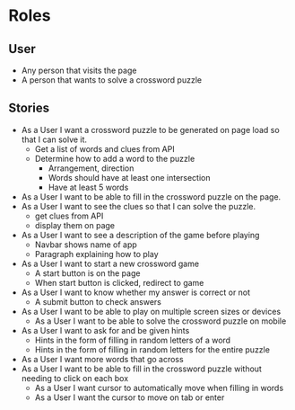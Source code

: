 # Roles

## User
* Any person that visits the page
* A person that wants to solve a crossword puzzle

## Stories
* As a User I want a crossword puzzle to be generated on page load so that I can solve it.
  * Get a list of words and clues from API
  * Determine how to add a word to the puzzle
    * Arrangement, direction
    * Words should have at least one intersection
    * Have at least 5 words
* As a User I want to be able to fill in the crossword puzzle on the page.
* As a User I want to see the clues so that I can solve the puzzle.
  * get clues from API
  * display them on page
* As a User I want to see a description of the game before playing
  * Navbar shows name of app
  * Paragraph explaining how to play
* As a User I want to start a new crossword game
  * A start button is on the page
  * When start button is clicked, redirect to game
* As a User I want to know whether my answer is correct or not
  * A submit button to check answers
* As a User I want to be able to play on multiple screen sizes or devices
  * As a User I want to be able to solve the crossword puzzle on mobile
* As a User I want to ask for and be given hints
  * Hints in the form of filling in random letters of a word
  * Hints in the form of filling in random letters for the entire puzzle
* As a User I want more words that go across
* As a User I want to be able to fill in the crossword puzzle without needing to click on each box
  * As a User I want cursor to automatically move when filling in words
  * As a User I want the cursor to move on tab or enter
